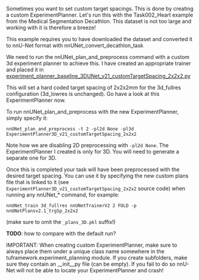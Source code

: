 Sometimes you want to set custom target spacings. This is done by creating a custom ExperimentPlanner.
Let's run this with the Task002_Heart example from the Medical Segmentation Decathlon. This dataset is not too large 
and working with it is therefore a breeze!

This example requires you to have downloaded the dataset and converted it to nnU-Net format with 
nnUNet_convert_decathlon_task

We need to run the nnUNet_plan_and_preprocess command with a custom 3d experiment planner to achieve this. I have 
created an appropriate trainer and placed it in [experiment_planner_baseline_3DUNet_v21_customTargetSpacing_2x2x2.py](../../tuframework/experiment_planning/alternative_experiment_planning/target_spacing/experiment_planner_baseline_3DUNet_v21_customTargetSpacing_2x2x2.py)

This will set a hard coded target spacing of 2x2x2mm for the 3d_fullres configuration (3d_lowres is unchanged). 
Go have a look at this ExperimentPlanner now.

To run nnUNet_plan_and_preprocess with the new ExperimentPlanner, simply specify it:

`nnUNet_plan_and_preprocess -t 2 -pl2d None -pl3d ExperimentPlanner3D_v21_customTargetSpacing_2x2x2`

Note how we are disabling 2D preprocessing with `-pl2d None`. The ExperimentPlanner I created is only for 3D. 
You will need to generate a separate one for 3D.

Once this is completed your task will have been preprocessed with the desired target spacing. You can use it by 
specifying the new custom plans file that is linked to it (see 
`ExperimentPlanner3D_v21_customTargetSpacing_2x2x2` source code) when running any nnUNet_* command, for example:

`nnUNet_train 3d_fullres nnUNetTrainerV2 2 FOLD -p nnUNetPlansv2.1_trgSp_2x2x2`

(make sure to omit the `_plans_3D.pkl` suffix!)

**TODO**: how to compare with the default run?

IMPORTANT: When creating custom ExperimentPlanner, make sure to always place them under a unique class name somewhere
in the tuframework.experiment_planning module. If you create subfolders, make sure they contain an __init__py file
(can be empty). If you fail to do so nnU-Net will not be able to locate your ExperimentPlanner and crash!  